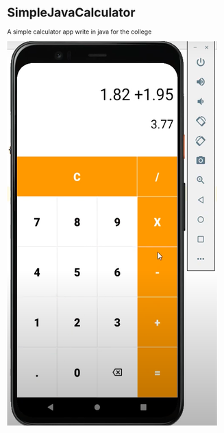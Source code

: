# SimpleJavaCalculator
A simple calculator app write in java for the college

<img src="./calculadora.PNG">
